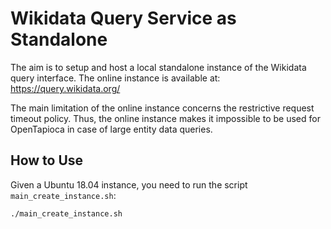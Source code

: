 # Wikidata Query Service as Standalone

The aim is to setup and host a local standalone instance of the Wikidata query interface. The online instance is available at: https://query.wikidata.org/  

The main limitation of the online instance concerns the restrictive request timeout policy. Thus, the online instance makes it impossible to be used for OpenTapioca in case of large entity data queries.  

## How to Use

Given a Ubuntu 18.04 instance, you need to run the script `main_create_instance.sh`:
```bash
./main_create_instance.sh
```  

